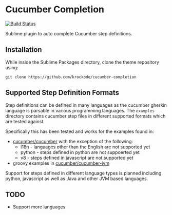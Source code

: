 Cucumber Completion
===================

[![Build Status](https://travis-ci.org/krockode/cucumber-completion.png?branch=master)](https://travis-ci.org/krockode/cucumber-completion)

Sublime plugin to auto complete Cucumber step definitions.

Installation
------------

While inside the Sublime Packages directory, clone the theme repository using:

    git clone https://github.com/krockode/cucumber-completion

Supported Step Definition Formats
---------------------------------

Step definitions can be defined in many languages as the cucumber gherkin
language is parsable in various programming languages.  The `examples`
directory contains cucumber step files in different supported formats
which are tested against.

Specifically this has been tested and works for the examples found in:
* [cucumber/cucumber][1] with the exception of the following:
    * i18n - languages other than the English are not supported yet
    * python - steps defined in python are not suppoerted yet
    * v8 - steps defined in javascript are not supported yet
* groovy examples in [cucumber/cucumber-jvm][2]

Support for steps defined in different language types is planned including
python, javascript as well as Java and other JVM based languages.

TODO
----

* Support more languages

[1]: https://github.com/cucumber/cucumber
[2]: https://github.com/cucumber/cucumber-jvm
